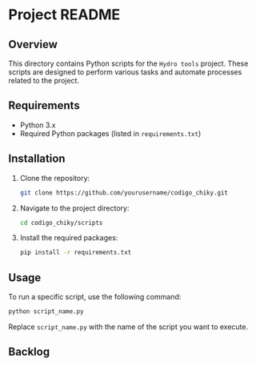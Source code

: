 # Project README

## Overview

This directory contains Python scripts for the `Hydro tools` project. These scripts are designed to perform various tasks and automate processes related to the project.

## Requirements

- Python 3.x
- Required Python packages (listed in `requirements.txt`)

## Installation

1. Clone the repository:
    ```sh
    git clone https://github.com/yourusername/codigo_chiky.git
    ```
2. Navigate to the project directory:
    ```sh
    cd codigo_chiky/scripts
    ```
3. Install the required packages:
    ```sh
    pip install -r requirements.txt
    ```

## Usage

To run a specific script, use the following command:
```sh
python script_name.py
```
Replace `script_name.py` with the name of the script you want to execute.


## Backlog